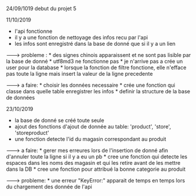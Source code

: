 24/09/1019 debut du projet 5


11/10/2019

  - l'api fonctionne
  - il y a une fonction de nettoyage des infos recu par l'api
  - les infos sont enregistré dans la base de donné que si il y a un lien

  ---> probleme :
     * des signes chinois apparaissent et ne sont pas lisible par la base de donné
     * utf8md3 ne fonctionne pas
     * je n'arrive pas a crée un user pour la database
     * lorsque la fonction de filtre fonctione, elle n'efface pas toute la ligne mais insert la valeur de la ligne precedente

  ---> a faire:
     * choisir les données necessaire
     * crée une fonction qui classe dans quelle table enregistrer les infos
     * definir la structure de la base de données

23/10/2019

  - la base de donné se créé toute seule
  - ajout des fonctions d'ajout de donnée au table: 'product', 'store', 'storeproduct'
  - une fonction detecte l'id du magasin correspondant au produit


  ---> a faire:
    * gerer mes erreures lors de l'insertion de donné afin d'annuler toute la ligne si il y a eu un pb
    * cree une fonction qui detecte les espaces dans les noms des magasin et qui les retire avant de les mettre dans la DB
    * cree une fonction pour attribué la bonne categorie au produit

  ---> probleme:
    * une erreur "KeyError:" apparait de temps en temps lors du chargement des donnée de l'api

